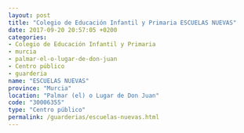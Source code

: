 ```yaml
---
layout: post
title: "Colegio de Educación Infantil y Primaria ESCUELAS NUEVAS"
date: 2017-09-20 20:57:05 +0200
categories:
- Colegio de Educación Infantil y Primaria
- murcia
- palmar-el-o-lugar-de-don-juan
- Centro público
- guarderia
name: "ESCUELAS NUEVAS"
province: "Murcia"
location: "Palmar (el) o Lugar de Don Juan"
code: "30006355"
type: "Centro público"
permalink: /guarderias/escuelas-nuevas.html
---
```

